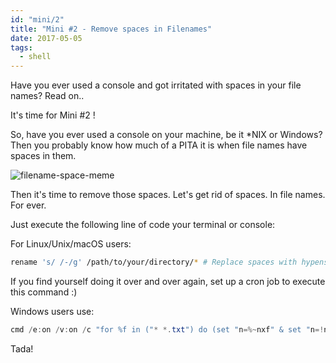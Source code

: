 ```yaml
---
id: "mini/2"
title: "Mini #2 - Remove spaces in Filenames"
date: 2017-05-05
tags:
  - shell
---
```


<!-- Excerpt Start -->
Have you ever used a console and got irritated with spaces in your file names? Read on..
<!-- Excerpt End -->

It's time for Mini #2 !

So, have you ever used a console on your machine, be it *NIX or Windows? Then you probably know how much of a PITA it is when file names have spaces in them.

![filename-space-meme](/img/space-in-filename.jpg)

Then it's time to remove those spaces. Let's get rid of spaces. In file names. For ever.

Just execute the following line of code your terminal or console:


For Linux/Unix/macOS users:
```bash
rename 's/ /-/g' /path/to/your/directory/* # Replace spaces with hypens.
```

If you find yourself doing it over and over again, set up a cron job to execute this command :)

Windows users use:
```powershell
cmd /e:on /v:on /c "for %f in ("* *.txt") do (set "n=%~nxf" & set "n=!n: =-!" & ren "%~ff" "!n!" )"
```

Tada!
